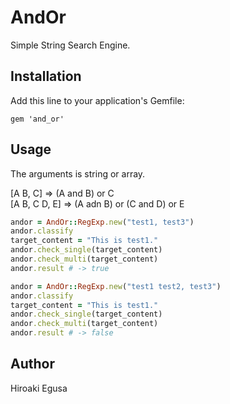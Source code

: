# AndOr

Simple String Search Engine.

## Installation

Add this line to your application's Gemfile:

    gem 'and_or'

## Usage

The arguments is string or array.

[A B, C] => (A and B) or C  
[A B, C D, E] => (A adn B) or (C and D) or E  

```ruby
andor = AndOr::RegExp.new("test1, test3")
andor.classify
target_content = "This is test1."
andor.check_single(target_content)
andor.check_multi(target_content)
andor.result # -> true
```

```ruby
andor = AndOr::RegExp.new("test1 test2, test3")
andor.classify
target_content = "This is test1."
andor.check_single(target_content)
andor.check_multi(target_content)
andor.result # -> false
```

## Author
Hiroaki Egusa

